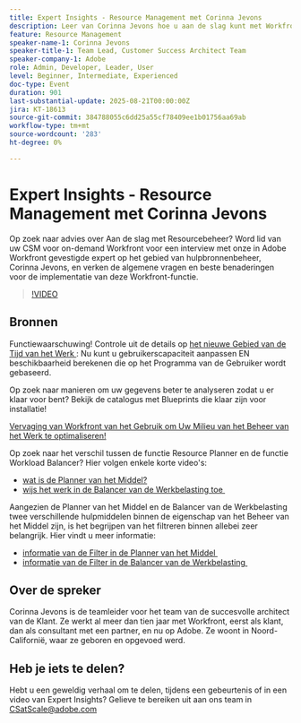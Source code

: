 ```yaml
---
title: Expert Insights - Resource Management met Corinna Jevons
description: Leer van Corinna Jevons hoe u aan de slag kunt met Workfront Resource Management, de capaciteit optimaliseert en de werklasten op een effectieve manier op elkaar afstemt.
feature: Resource Management
speaker-name-1: Corinna Jevons
speaker-title-1: Team Lead, Customer Success Architect Team
speaker-company-1: Adobe
role: Admin, Developer, Leader, User
level: Beginner, Intermediate, Experienced
doc-type: Event
duration: 901
last-substantial-update: 2025-08-21T00:00:00Z
jira: KT-18613
source-git-commit: 384788055c6dd25a55cf78409ee1b01756aa69ab
workflow-type: tm+mt
source-wordcount: '283'
ht-degree: 0%

---
```



# Expert Insights - Resource Management met Corinna Jevons

Op zoek naar advies over Aan de slag met Resourcebeheer? Word lid van uw CSM voor on-demand Workfront voor een interview met onze in Adobe Workfront gevestigde expert op het gebied van hulpbronnenbeheer, Corinna Jevons, en verken de algemene vragen en beste benaderingen voor de implementatie van deze Workfront-functie.

>[!VIDEO](https://video.tv.adobe.com/v/3469909/?learn=on&enablevpops&captions=dut)

## Bronnen

Functiewaarschuwing!  Controle uit de details op [&#x200B; het nieuwe Gebied van de Tijd van het Werk &#x200B;](https://experienceleaguecommunities.adobe.com/t5/workfront-discussions/the-new-work-time-field-now-you-can-adjust-user-capacity-and/m-p/582855#M519): Nu kunt u gebruikerscapaciteit aanpassen EN beschikbaarheid berekenen die op het Programma van de Gebruiker wordt gebaseerd.

Op zoek naar manieren om uw gegevens beter te analyseren zodat u er klaar voor bent? Bekijk de catalogus met Blueprints die klaar zijn voor installatie!

[&#x200B; Vervaging van Workfront van het Gebruik om Uw Milieu van het Beheer van het Werk te optimaliseren!](https://experienceleaguecommunities.adobe.com/t5/workfront-blogs/use-workfront-blueprints-to-optimize-your-work-management/ba-p/547147)

Op zoek naar het verschil tussen de functie Resource Planner en de functie Workload Balancer? Hier volgen enkele korte video&#39;s:

* [&#x200B; wat is de Planner van het Middel?](https://experienceleague.adobe.com/docs/workfront-learn/tutorials-workfront/manage-resources/resource-planning/what-is-the-resource-planner.html?lang=nl-NL)
* [&#x200B; wijs het werk in de Balancer van de Werkbelasting toe &#x200B;](https://experienceleague.adobe.com/docs/workfront-learn/tutorials-workfront/manage-resources/workload-balancer/assign-work-in-the-workload-balancer.html?lang=nl-NL)

Aangezien de Planner van het Middel en de Balancer van de Werkbelasting twee verschillende hulpmiddelen binnen de eigenschap van het Beheer van het Middel zijn, is het begrijpen van het filtreren binnen allebei zeer belangrijk. Hier vindt u meer informatie:

* [&#x200B; informatie van de Filter in de Planner van het Middel &#x200B;](https://experienceleague.adobe.com/docs/workfront/using/manage-resources/resource-planning-in-adobe-workfront/filter-resource-planner.html?lang=nl-NL)
* [&#x200B; informatie van de Filter in de Balancer van de Werkbelasting &#x200B;](https://experienceleague.adobe.com/docs/workfront/using/manage-resources/the-workload-balancer/filter-information-workload-balancer.html?lang=nl-NL)

## Over de spreker

Corinna Jevons is de teamleider voor het team van de succesvolle architect van de Klant.  Ze werkt al meer dan tien jaar met Workfront, eerst als klant, dan als consultant met een partner, en nu op Adobe.  Ze woont in Noord-Californië, waar ze geboren en opgevoed werd.

## Heb je iets te delen?

Hebt u een geweldig verhaal om te delen, tijdens een gebeurtenis of in een video van Expert Insights? Gelieve te bereiken uit aan ons team in [&#x200B; CSatScale@adobe.com](mailto:CSatScale@adobe.com)